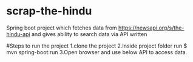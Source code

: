 # scrap-the-hindu
Spring boot project which fetches data from https://newsapi.org/s/the-hindu-api and gives ability to search data via API written

#Steps to run the project
1.clone the project
2.Inside project folder run $ mvn spring-boot:run
3.Open browser and use below API to access data.
